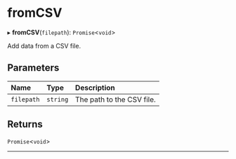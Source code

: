 # fromCSV


▸ **fromCSV**(`filepath`): `Promise`\<`void`\>

Add data from a CSV file.

## Parameters

| Name | Type | Description |
| :------ | :------ | :------ |
| `filepath` | `string` | The path to the CSV file. |

## Returns

`Promise`\<`void`\>

___
